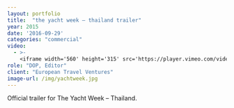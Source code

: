 ```yaml
---
layout: portfolio
title:  "the yacht week — thailand trailer"
year: 2015
date: '2016-09-29'
categories: "commercial"
video: 
  - >-
    <iframe width='560' height='315' src='https://player.vimeo.com/video/87073456' frameborder='0' allowfullscreen></iframe>
role: "DOP, Editor"
client: "European Travel Ventures"
image-url: /img/yachtweek.jpg
---
```


Official trailer for The Yacht Week – Thailand.